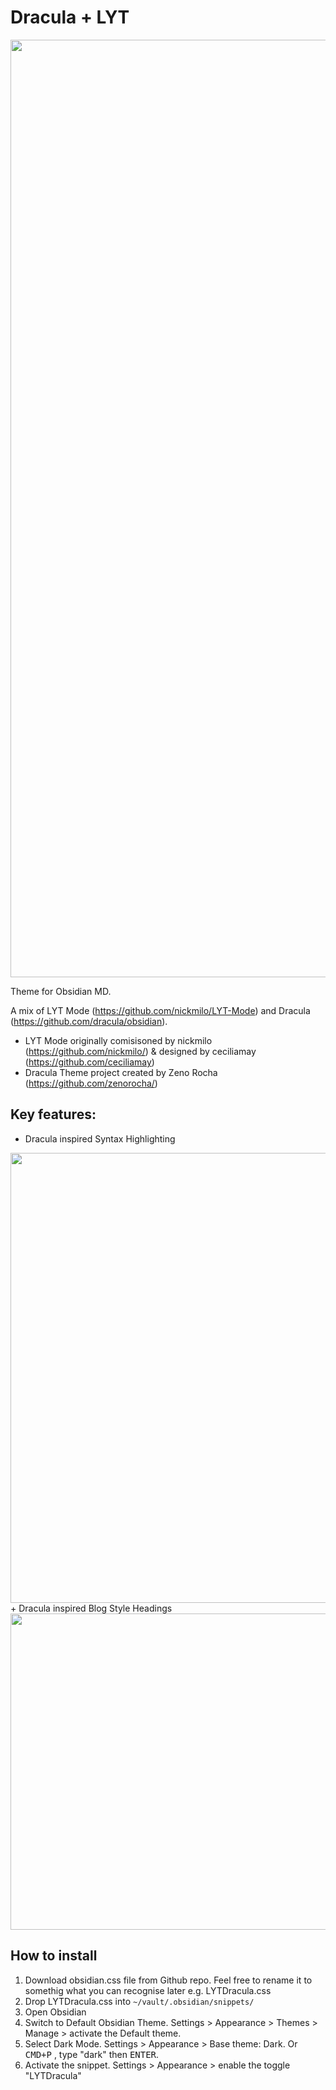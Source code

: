 # Dracula + LYT
<img src="https://github.com/xRyul/ObsidianMD_LYT_Dracula_Theme/blob/main/Overview.jpg" width="1500">

Theme for Obsidian MD.

A mix of LYT Mode (https://github.com/nickmilo/LYT-Mode) and Dracula (https://github.com/dracula/obsidian).
- LYT Mode originally comisisoned by nickmilo (https://github.com/nickmilo/) & designed by ceciliamay (https://github.com/ceciliamay)
- Dracula Theme project created by Zeno Rocha (https://github.com/zenorocha/)

## Key features:
+ Dracula inspired Syntax Highlighting 
<img src="https://github.com/xRyul/ObsidianMD_LYT_Dracula_Theme/blob/main/Images/Code_Highlighting_SourceMode.jpg" width="720">
+ Dracula inspired Blog Style Headings
<img src="https://github.com/xRyul/ObsidianMD_LYT_Dracula_Theme/blob/main/Images/Heading.jpg" width="506">

## How to install
1. Download obsidian.css file from Github repo. Feel free to rename it to somethig what you can recognise later e.g. LYTDracula.css
2. Drop LYTDracula.css into `~/vault/.obsidian/snippets/`
3. Open Obsidian
4. Switch to Default Obsidian Theme. Settings > Appearance > Themes > Manage > activate the Default theme.
5. Select Dark Mode. Settings > Appearance > Base theme: Dark. Or <kbd>CMD+P</kbd> , type "dark" then <kbd>ENTER</kbd>.
6. Activate the snippet. Settings > Appearance > enable the toggle "LYTDracula"
